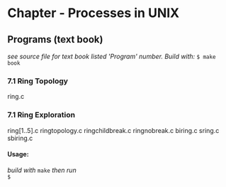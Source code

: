 Chapter - Processes in UNIX
=============================

Programs (text book)
--------------------
_see source file for text book listed 'Program' number. Build with:_ `$ make book`

### 7.1 Ring Topology #
ring.c

### 7.1 Ring Exploration #
ring[1..5].c
ringtopology.c <!-- add message passing -->
ringchildbreak.c <!-- creates fan  (doesn't sync) -->
ringnobreak.c <!-- creates tree (doesn't sync) -->
biring.c	  <!-- bi-directional message passing -->
sring.c		  <!-- (ringtopology.c) implemented using struct ring -->
sbiring.c	  <!-- implemented using struct ring -->

#### Usage: #
_build with_ `make` _then run_  
`$ `
